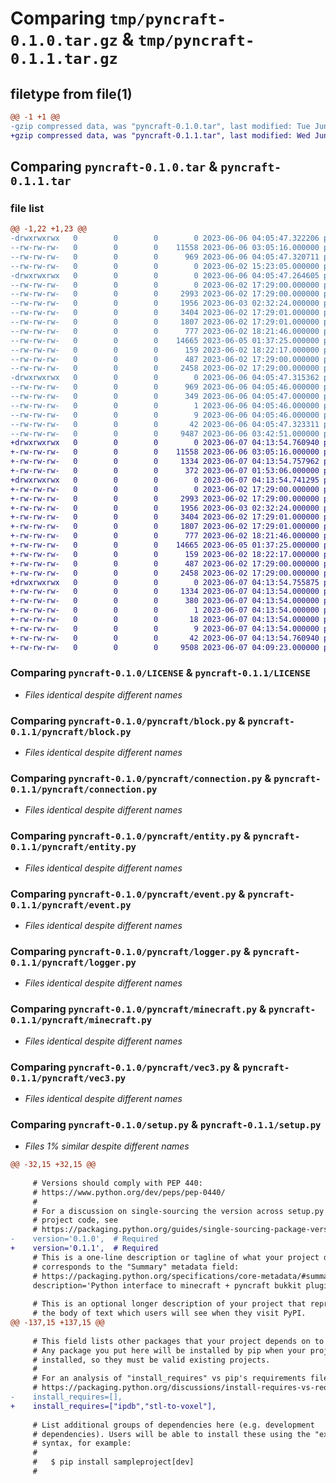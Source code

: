 # Comparing `tmp/pyncraft-0.1.0.tar.gz` & `tmp/pyncraft-0.1.1.tar.gz`

## filetype from file(1)

```diff
@@ -1 +1 @@
-gzip compressed data, was "pyncraft-0.1.0.tar", last modified: Tue Jun  6 04:05:47 2023, max compression
+gzip compressed data, was "pyncraft-0.1.1.tar", last modified: Wed Jun  7 04:13:54 2023, max compression
```

## Comparing `pyncraft-0.1.0.tar` & `pyncraft-0.1.1.tar`

### file list

```diff
@@ -1,22 +1,23 @@
-drwxrwxrwx   0        0        0        0 2023-06-06 04:05:47.322206 pyncraft-0.1.0/
--rw-rw-rw-   0        0        0    11558 2023-06-06 03:05:16.000000 pyncraft-0.1.0/LICENSE
--rw-rw-rw-   0        0        0      969 2023-06-06 04:05:47.320711 pyncraft-0.1.0/PKG-INFO
--rw-rw-rw-   0        0        0        0 2023-06-02 15:23:05.000000 pyncraft-0.1.0/README.md
-drwxrwxrwx   0        0        0        0 2023-06-06 04:05:47.264605 pyncraft-0.1.0/pyncraft/
--rw-rw-rw-   0        0        0        0 2023-06-02 17:29:00.000000 pyncraft-0.1.0/pyncraft/__init__.py
--rw-rw-rw-   0        0        0     2993 2023-06-02 17:29:00.000000 pyncraft-0.1.0/pyncraft/block.py
--rw-rw-rw-   0        0        0     1956 2023-06-03 02:32:24.000000 pyncraft-0.1.0/pyncraft/connection.py
--rw-rw-rw-   0        0        0     3404 2023-06-02 17:29:01.000000 pyncraft-0.1.0/pyncraft/entity.py
--rw-rw-rw-   0        0        0     1807 2023-06-02 17:29:01.000000 pyncraft-0.1.0/pyncraft/event.py
--rw-rw-rw-   0        0        0      777 2023-06-02 18:21:46.000000 pyncraft-0.1.0/pyncraft/logger.py
--rw-rw-rw-   0        0        0    14665 2023-06-05 01:37:25.000000 pyncraft-0.1.0/pyncraft/minecraft.py
--rw-rw-rw-   0        0        0      159 2023-06-02 18:22:17.000000 pyncraft-0.1.0/pyncraft/settings.py
--rw-rw-rw-   0        0        0      487 2023-06-02 17:29:00.000000 pyncraft-0.1.0/pyncraft/util.py
--rw-rw-rw-   0        0        0     2458 2023-06-02 17:29:00.000000 pyncraft-0.1.0/pyncraft/vec3.py
-drwxrwxrwx   0        0        0        0 2023-06-06 04:05:47.315362 pyncraft-0.1.0/pyncraft.egg-info/
--rw-rw-rw-   0        0        0      969 2023-06-06 04:05:46.000000 pyncraft-0.1.0/pyncraft.egg-info/PKG-INFO
--rw-rw-rw-   0        0        0      349 2023-06-06 04:05:47.000000 pyncraft-0.1.0/pyncraft.egg-info/SOURCES.txt
--rw-rw-rw-   0        0        0        1 2023-06-06 04:05:46.000000 pyncraft-0.1.0/pyncraft.egg-info/dependency_links.txt
--rw-rw-rw-   0        0        0        9 2023-06-06 04:05:46.000000 pyncraft-0.1.0/pyncraft.egg-info/top_level.txt
--rw-rw-rw-   0        0        0       42 2023-06-06 04:05:47.323311 pyncraft-0.1.0/setup.cfg
--rw-rw-rw-   0        0        0     9487 2023-06-06 03:42:51.000000 pyncraft-0.1.0/setup.py
+drwxrwxrwx   0        0        0        0 2023-06-07 04:13:54.760940 pyncraft-0.1.1/
+-rw-rw-rw-   0        0        0    11558 2023-06-06 03:05:16.000000 pyncraft-0.1.1/LICENSE
+-rw-rw-rw-   0        0        0     1334 2023-06-07 04:13:54.757962 pyncraft-0.1.1/PKG-INFO
+-rw-rw-rw-   0        0        0      372 2023-06-07 01:53:06.000000 pyncraft-0.1.1/README.md
+drwxrwxrwx   0        0        0        0 2023-06-07 04:13:54.741295 pyncraft-0.1.1/pyncraft/
+-rw-rw-rw-   0        0        0        0 2023-06-02 17:29:00.000000 pyncraft-0.1.1/pyncraft/__init__.py
+-rw-rw-rw-   0        0        0     2993 2023-06-02 17:29:00.000000 pyncraft-0.1.1/pyncraft/block.py
+-rw-rw-rw-   0        0        0     1956 2023-06-03 02:32:24.000000 pyncraft-0.1.1/pyncraft/connection.py
+-rw-rw-rw-   0        0        0     3404 2023-06-02 17:29:01.000000 pyncraft-0.1.1/pyncraft/entity.py
+-rw-rw-rw-   0        0        0     1807 2023-06-02 17:29:01.000000 pyncraft-0.1.1/pyncraft/event.py
+-rw-rw-rw-   0        0        0      777 2023-06-02 18:21:46.000000 pyncraft-0.1.1/pyncraft/logger.py
+-rw-rw-rw-   0        0        0    14665 2023-06-05 01:37:25.000000 pyncraft-0.1.1/pyncraft/minecraft.py
+-rw-rw-rw-   0        0        0      159 2023-06-02 18:22:17.000000 pyncraft-0.1.1/pyncraft/settings.py
+-rw-rw-rw-   0        0        0      487 2023-06-02 17:29:00.000000 pyncraft-0.1.1/pyncraft/util.py
+-rw-rw-rw-   0        0        0     2458 2023-06-02 17:29:00.000000 pyncraft-0.1.1/pyncraft/vec3.py
+drwxrwxrwx   0        0        0        0 2023-06-07 04:13:54.755875 pyncraft-0.1.1/pyncraft.egg-info/
+-rw-rw-rw-   0        0        0     1334 2023-06-07 04:13:54.000000 pyncraft-0.1.1/pyncraft.egg-info/PKG-INFO
+-rw-rw-rw-   0        0        0      380 2023-06-07 04:13:54.000000 pyncraft-0.1.1/pyncraft.egg-info/SOURCES.txt
+-rw-rw-rw-   0        0        0        1 2023-06-07 04:13:54.000000 pyncraft-0.1.1/pyncraft.egg-info/dependency_links.txt
+-rw-rw-rw-   0        0        0       18 2023-06-07 04:13:54.000000 pyncraft-0.1.1/pyncraft.egg-info/requires.txt
+-rw-rw-rw-   0        0        0        9 2023-06-07 04:13:54.000000 pyncraft-0.1.1/pyncraft.egg-info/top_level.txt
+-rw-rw-rw-   0        0        0       42 2023-06-07 04:13:54.760940 pyncraft-0.1.1/setup.cfg
+-rw-rw-rw-   0        0        0     9508 2023-06-07 04:09:23.000000 pyncraft-0.1.1/setup.py
```

### Comparing `pyncraft-0.1.0/LICENSE` & `pyncraft-0.1.1/LICENSE`

 * *Files identical despite different names*

### Comparing `pyncraft-0.1.0/pyncraft/block.py` & `pyncraft-0.1.1/pyncraft/block.py`

 * *Files identical despite different names*

### Comparing `pyncraft-0.1.0/pyncraft/connection.py` & `pyncraft-0.1.1/pyncraft/connection.py`

 * *Files identical despite different names*

### Comparing `pyncraft-0.1.0/pyncraft/entity.py` & `pyncraft-0.1.1/pyncraft/entity.py`

 * *Files identical despite different names*

### Comparing `pyncraft-0.1.0/pyncraft/event.py` & `pyncraft-0.1.1/pyncraft/event.py`

 * *Files identical despite different names*

### Comparing `pyncraft-0.1.0/pyncraft/logger.py` & `pyncraft-0.1.1/pyncraft/logger.py`

 * *Files identical despite different names*

### Comparing `pyncraft-0.1.0/pyncraft/minecraft.py` & `pyncraft-0.1.1/pyncraft/minecraft.py`

 * *Files identical despite different names*

### Comparing `pyncraft-0.1.0/pyncraft/vec3.py` & `pyncraft-0.1.1/pyncraft/vec3.py`

 * *Files identical despite different names*

### Comparing `pyncraft-0.1.0/setup.py` & `pyncraft-0.1.1/setup.py`

 * *Files 1% similar despite different names*

```diff
@@ -32,15 +32,15 @@
 
     # Versions should comply with PEP 440:
     # https://www.python.org/dev/peps/pep-0440/
     #
     # For a discussion on single-sourcing the version across setup.py and the
     # project code, see
     # https://packaging.python.org/guides/single-sourcing-package-version/
-    version='0.1.0',  # Required
+    version='0.1.1',  # Required
     # This is a one-line description or tagline of what your project does. This
     # corresponds to the "Summary" metadata field:
     # https://packaging.python.org/specifications/core-metadata/#summary
     description='Python interface to minecraft + pyncraft bukkit plugin',  # Optional
 
     # This is an optional longer description of your project that represents
     # the body of text which users will see when they visit PyPI.
@@ -137,15 +137,15 @@
 
     # This field lists other packages that your project depends on to run.
     # Any package you put here will be installed by pip when your project is
     # installed, so they must be valid existing projects.
     #
     # For an analysis of "install_requires" vs pip's requirements files see:
     # https://packaging.python.org/discussions/install-requires-vs-requirements/
-    install_requires=[],
+    install_requires=["ipdb","stl-to-voxel"],
 
     # List additional groups of dependencies here (e.g. development
     # dependencies). Users will be able to install these using the "extras"
     # syntax, for example:
     #
     #   $ pip install sampleproject[dev]
     #
```

